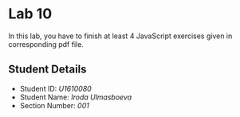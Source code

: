# Lab 10

In this lab, you have to finish at least 4 JavaScript exercises given in corresponding pdf file. 


## Student Details

- Student ID: *U1610080*
- Student Name: *Iroda Ulmasboeva*
- Section Number: *001*
